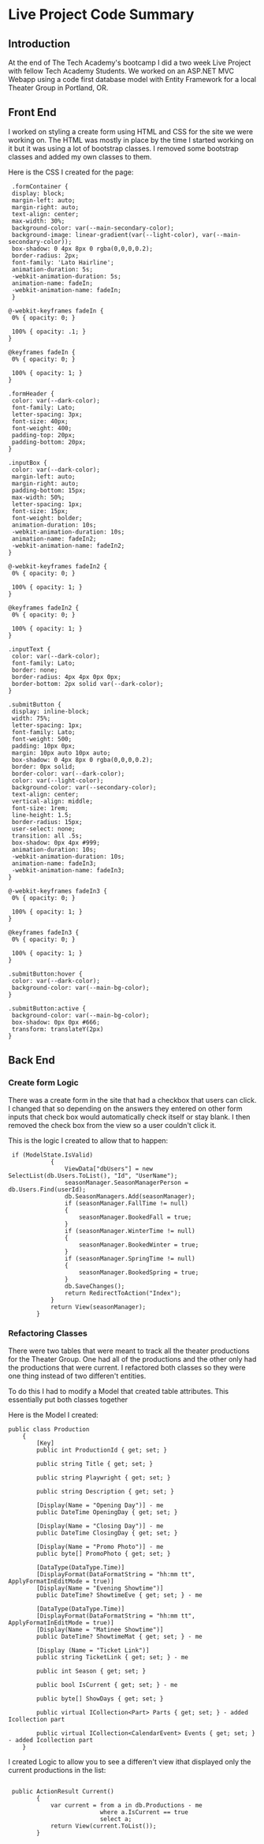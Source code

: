 # Live Project Code Summary

## Introduction

At the end of The Tech Academy's bootcamp I did a two week Live Project with fellow Tech Academy Students. We worked on an ASP.NET MVC Webapp using a code first database model with Entity Framework for a local Theater Group in Portland, OR.

## Front End

I worked on styling a create form using HTML and CSS for the site we were working on. The HTML was mostly in place by the time I started working on it but it was using a lot of bootstrap classes. I removed some bootstrap classes and added my own classes to them. 

Here is the CSS I created for the page:
    
   ```
    .formContainer {
    display: block;
    margin-left: auto;
    margin-right: auto;
    text-align: center;
    max-width: 30%;
    background-color: var(--main-secondary-color);
    background-image: linear-gradient(var(--light-color), var(--main-secondary-color));
    box-shadow: 0 4px 8px 0 rgba(0,0,0,0.2);
    border-radius: 2px;
    font-family: 'Lato Hairline';
    animation-duration: 5s;
    -webkit-animation-duration: 5s;
    animation-name: fadeIn;
    -webkit-animation-name: fadeIn;
    }
    
@-webkit-keyframes fadeIn {
    0% { opacity: 0; }

    100% { opacity: .1; }
}

@keyframes fadeIn {
    0% { opacity: 0; }

    100% { opacity: 1; }
}

.formHeader {
    color: var(--dark-color);
    font-family: Lato;
    letter-spacing: 3px;
    font-size: 40px;
    font-weight: 400;
    padding-top: 20px;
    padding-bottom: 20px;
}

.inputBox {
    color: var(--dark-color);
    margin-left: auto;
    margin-right: auto;
    padding-bottom: 15px;
    max-width: 50%;
    letter-spacing: 1px;
    font-size: 15px;
    font-weight: bolder;
    animation-duration: 10s;
    -webkit-animation-duration: 10s;
    animation-name: fadeIn2;
    -webkit-animation-name: fadeIn2;
}

@-webkit-keyframes fadeIn2 {
    0% { opacity: 0; }

    100% { opacity: 1; }
}

@keyframes fadeIn2 {
    0% { opacity: 0; }

    100% { opacity: 1; }
}

.inputText {
    color: var(--dark-color);
    font-family: Lato;
    border: none;
    border-radius: 4px 4px 0px 0px;
    border-bottom: 2px solid var(--dark-color);
}

.submitButton {
    display: inline-block;
    width: 75%;
    letter-spacing: 1px;
    font-family: Lato;
    font-weight: 500;
    padding: 10px 0px;
    margin: 10px auto 10px auto;
    box-shadow: 0 4px 8px 0 rgba(0,0,0,0.2);
    border: 0px solid;
    border-color: var(--dark-color);
    color: var(--light-color);
    background-color: var(--secondary-color);
    text-align: center;
    vertical-align: middle;
    font-size: 1rem;
    line-height: 1.5;
    border-radius: 15px;
    user-select: none;
    transition: all .5s;
    box-shadow: 0px 4px #999;
    animation-duration: 10s;
    -webkit-animation-duration: 10s;
    animation-name: fadeIn3;
    -webkit-animation-name: fadeIn3;
}

@-webkit-keyframes fadeIn3 {
    0% { opacity: 0; }

    100% { opacity: 1; }
}

@keyframes fadeIn3 {
    0% { opacity: 0; }

    100% { opacity: 1; }
}

.submitButton:hover {
    color: var(--dark-color);
    background-color: var(--main-bg-color);
}

.submitButton:active {
    background-color: var(--main-bg-color);
    box-shadow: 0px 0px #666;
    transform: translateY(2px)
}
```

## Back End

### Create form Logic

There was a create form in the site that had a checkbox that users can click. I changed that so depending on the answers they entered on other form inputs that check box would automatically check itself or stay blank. I then removed the check box from the view so a user couldn't click it. 

This is the logic I created to allow that to happen:

```
 if (ModelState.IsValid)
            {
                ViewData["dbUsers"] = new SelectList(db.Users.ToList(), "Id", "UserName");
                seasonManager.SeasonManagerPerson = db.Users.Find(userId);
                db.SeasonManagers.Add(seasonManager);               
                if (seasonManager.FallTime != null)
                {
                    seasonManager.BookedFall = true;
                }
                if (seasonManager.WinterTime != null)
                {
                    seasonManager.BookedWinter = true;
                }
                if (seasonManager.SpringTime != null)
                {
                    seasonManager.BookedSpring = true;
                }
                db.SaveChanges();
                return RedirectToAction("Index");
            }
            return View(seasonManager);
        }       
```
### Refactoring Classes

There were two tables that were meant to track all the theater productions for the Theater Group. One had all of the productions and the other only had the productions that were current. I refactored both classes so they were one thing instead of two differen't entities. 

To do this I had to modify a Model that created table attributes. This essentially put both classes together

Here is the Model I created:

```
public class Production
    {
        [Key]
        public int ProductionId { get; set; }

        public string Title { get; set; }

        public string Playwright { get; set; }

        public string Description { get; set; }

        [Display(Name = "Opening Day")] - me
        public DateTime OpeningDay { get; set; }

        [Display(Name = "Closing Day")] - me
        public DateTime ClosingDay { get; set; }

        [Display(Name = "Promo Photo")] - me
        public byte[] PromoPhoto { get; set; }

        [DataType(DataType.Time)]
        [DisplayFormat(DataFormatString = "hh:mm tt", ApplyFormatInEditMode = true)]
        [Display(Name = "Evening Showtime")]
        public DateTime? ShowtimeEve { get; set; } - me
        
        [DataType(DataType.Time)]
        [DisplayFormat(DataFormatString = "hh:mm tt", ApplyFormatInEditMode = true)]
        [Display(Name = "Matinee Showtime")]
        public DateTime? ShowtimeMat { get; set; } - me

        [Display (Name = "Ticket Link")]
        public string TicketLink { get; set; } - me

        public int Season { get; set; }

        public bool IsCurrent { get; set; } - me

        public byte[] ShowDays { get; set; }

        public virtual ICollection<Part> Parts { get; set; } - added Icollection part

        public virtual ICollection<CalendarEvent> Events { get; set; } - added Icollection part
    }

```

I created Logic to allow you to see a differen't view ithat displayed only the current productions in the list:

```

 public ActionResult Current()
        {
            var current = from a in db.Productions - me
                          where a.IsCurrent == true
                          select a;
            return View(current.ToList());
        }
```

